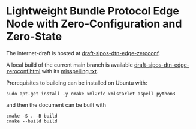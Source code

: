# Lightweight Bundle Protocol Edge Node with Zero-Configuration and Zero-State

The internet-draft is hosted at [draft-sipos-dtn-edge-zeroconf](https://datatracker.ietf.org/doc/draft-sipos-dtn-edge-zeroconf/).

A local build of the current main branch is available [draft-sipos-dtn-edge-zeroconf.html](https://briansipos.github.io/dtn-edge-zeroconf/draft-sipos-dtn-edge-zeroconf.html) with its [misspelling.txt](https://briansipos.github.io/dtn-edge-zeroconf/misspelling.txt).

Prerequisites to building can be installed on Ubuntu with:
```
sudo apt-get install -y cmake xml2rfc xmlstarlet aspell python3
```
and then the document can be built with
```
cmake -S . -B build
cmake --build build
```
